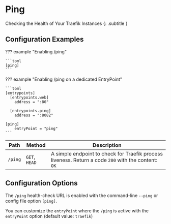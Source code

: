 # Ping

Checking the Health of Your Traefik Instances
{: .subtitle }

## Configuration Examples

??? example "Enabling /ping"

    ```toml
    [ping]
    ```

??? example "Enabling /ping on a dedicated EntryPoint"
    
    ```toml
    [entrypoints]
      [entrypoints.web]
        address = ":80"
      
      [entrypoints.ping]
        address = ":8082"
    
    [ping]
        entryPoint = "ping"
    ```

| Path    | Method        | Description                                                                                         |
|---------|---------------|-----------------------------------------------------------------------------------------------------|
| `/ping` | `GET`, `HEAD` | A simple endpoint to check for Traefik process liveness. Return a code `200` with the content: `OK` |

## Configuration Options

The `/ping` health-check URL is enabled with the command-line `--ping` or config file option `[ping]`.

You can customize the `entryPoint` where the `/ping` is active with the `entryPoint` option (default value: `traefik`)